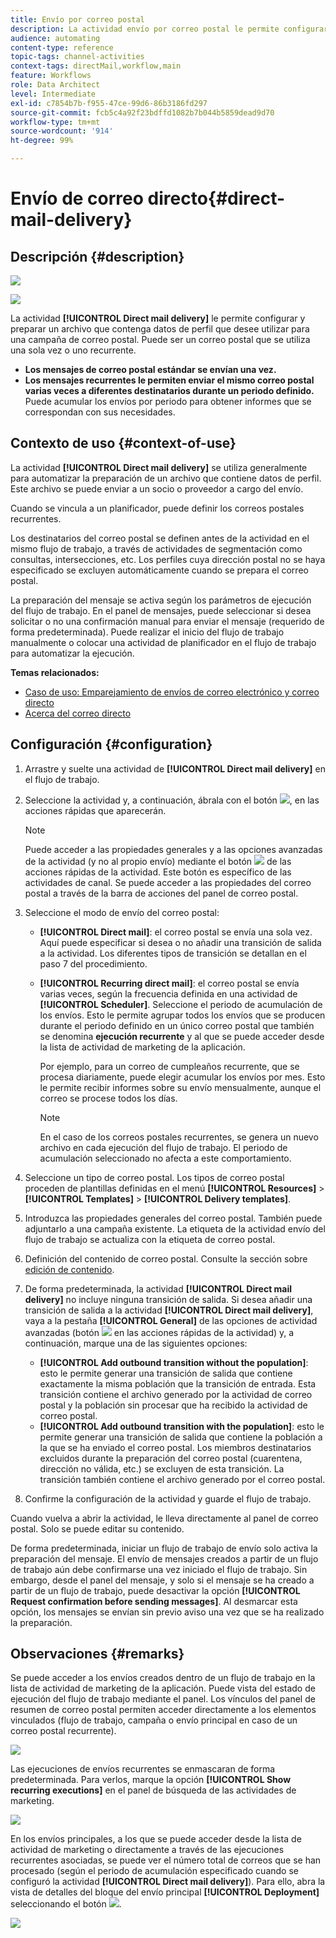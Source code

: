 ```yaml
---
title: Envío por correo postal
description: La actividad envío por correo postal le permite configurar el envío de un único correo postal o de uno recurrente en un flujo de trabajo.
audience: automating
content-type: reference
topic-tags: channel-activities
context-tags: directMail,workflow,main
feature: Workflows
role: Data Architect
level: Intermediate
exl-id: c7854b7b-f955-47ce-99d6-86b3186fd297
source-git-commit: fcb5c4a92f23bdffd1082b7b044b5859dead9d70
workflow-type: tm+mt
source-wordcount: '914'
ht-degree: 99%

---
```


# Envío de correo directo{#direct-mail-delivery}

## Descripción {#description}

![](assets/paper.png)

![](assets/recurrentpaper.png)

La actividad **[!UICONTROL Direct mail delivery]** le permite configurar y preparar un archivo que contenga datos de perfil que desee utilizar para una campaña de correo postal. Puede ser un correo postal que se utiliza una sola vez o uno recurrente.

* **Los mensajes de correo postal estándar se envían una vez.**
* **Los mensajes recurrentes le permiten enviar el mismo correo postal varias veces a diferentes destinatarios durante un periodo definido.** Puede acumular los envíos por periodo para obtener informes que se correspondan con sus necesidades.

## Contexto de uso {#context-of-use}

La actividad **[!UICONTROL Direct mail delivery]** se utiliza generalmente para automatizar la preparación de un archivo que contiene datos de perfil. Este archivo se puede enviar a un socio o proveedor a cargo del envío.

Cuando se vincula a un planificador, puede definir los correos postales recurrentes.

Los destinatarios del correo postal se definen antes de la actividad en el mismo flujo de trabajo, a través de actividades de segmentación como consultas, intersecciones, etc. Los perfiles cuya dirección postal no se haya especificado se excluyen automáticamente cuando se prepara el correo postal.

La preparación del mensaje se activa según los parámetros de ejecución del flujo de trabajo. En el panel de mensajes, puede seleccionar si desea solicitar o no una confirmación manual para enviar el mensaje (requerido de forma predeterminada). Puede realizar el inicio del flujo de trabajo manualmente o colocar una actividad de planificador en el flujo de trabajo para automatizar la ejecución.

**Temas relacionados:**

* [Caso de uso: Emparejamiento de envíos de correo electrónico y correo directo](../../automating/using/coupling-email-direct-mail.md)
* [Acerca del correo directo](../../channels/using/about-direct-mail.md)

## Configuración {#configuration}

1. Arrastre y suelte una actividad de **[!UICONTROL Direct mail delivery]** en el flujo de trabajo.
1. Seleccione la actividad y, a continuación, ábrala con el botón ![](assets/edit_darkgrey-24px.png), en las acciones rápidas que aparecerán.

   >[!NOTE]
   >
   >Puede acceder a las propiedades generales y a las opciones avanzadas de la actividad (y no al propio envío) mediante el botón ![](assets/dlv_activity_params-24px.png) de las acciones rápidas de la actividad. Este botón es específico de las actividades de canal. Se puede acceder a las propiedades del correo postal a través de la barra de acciones del panel de correo postal.

1. Seleccione el modo de envío del correo postal:

   * **[!UICONTROL Direct mail]**: el correo postal se envía una sola vez. Aquí puede especificar si desea o no añadir una transición de salida a la actividad. Los diferentes tipos de transición se detallan en el paso 7 del procedimiento.
   * **[!UICONTROL Recurring direct mail]**: el correo postal se envía varias veces, según la frecuencia definida en una actividad de **[!UICONTROL Scheduler]**. Seleccione el periodo de acumulación de los envíos. Esto le permite agrupar todos los envíos que se producen durante el periodo definido en un único correo postal que también se denomina **ejecución recurrente** y al que se puede acceder desde la lista de actividad de marketing de la aplicación.

      Por ejemplo, para un correo de cumpleaños recurrente, que se procesa diariamente, puede elegir acumular los envíos por mes. Esto le permite recibir informes sobre su envío mensualmente, aunque el correo se procese todos los días.

      >[!NOTE]
      >
      >En el caso de los correos postales recurrentes, se genera un nuevo archivo en cada ejecución del flujo de trabajo. El periodo de acumulación seleccionado no afecta a este comportamiento.

1. Seleccione un tipo de correo postal. Los tipos de correo postal proceden de plantillas definidas en el menú **[!UICONTROL Resources]** > **[!UICONTROL Templates]** > **[!UICONTROL Delivery templates]**.
1. Introduzca las propiedades generales del correo postal. También puede adjuntarlo a una campaña existente. La etiqueta de la actividad envío del flujo de trabajo se actualiza con la etiqueta de correo postal.
1. Definición del contenido de correo postal. Consulte la sección sobre [edición de contenido](../../designing/using/personalization.md).
1. De forma predeterminada, la actividad **[!UICONTROL Direct mail delivery]** no incluye ninguna transición de salida. Si desea añadir una transición de salida a la actividad **[!UICONTROL Direct mail delivery]**, vaya a la pestaña **[!UICONTROL General]** de las opciones de actividad avanzadas (botón ![](assets/dlv_activity_params-24px.png) en las acciones rápidas de la actividad) y, a continuación, marque una de las siguientes opciones:

   * **[!UICONTROL Add outbound transition without the population]**: esto le permite generar una transición de salida que contiene exactamente la misma población que la transición de entrada. Esta transición contiene el archivo generado por la actividad de correo postal y la población sin procesar que ha recibido la actividad de correo postal.
   * **[!UICONTROL Add outbound transition with the population]**: esto le permite generar una transición de salida que contiene la población a la que se ha enviado el correo postal. Los miembros destinatarios excluidos durante la preparación del correo postal (cuarentena, dirección no válida, etc.) se excluyen de esta transición. La transición también contiene el archivo generado por el correo postal.

1. Confirme la configuración de la actividad y guarde el flujo de trabajo.

Cuando vuelva a abrir la actividad, le lleva directamente al panel de correo postal. Solo se puede editar su contenido.

De forma predeterminada, iniciar un flujo de trabajo de envío solo activa la preparación del mensaje. El envío de mensajes creados a partir de un flujo de trabajo aún debe confirmarse una vez iniciado el flujo de trabajo. Sin embargo, desde el panel del mensaje, y solo si el mensaje se ha creado a partir de un flujo de trabajo, puede desactivar la opción **[!UICONTROL Request confirmation before sending messages]**. Al desmarcar esta opción, los mensajes se envían sin previo aviso una vez que se ha realizado la preparación.

## Observaciones {#remarks}

Se puede acceder a los envíos creados dentro de un flujo de trabajo en la lista de actividad de marketing de la aplicación. Puede vista del estado de ejecución del flujo de trabajo mediante el panel. Los vínculos del panel de resumen de correo postal permiten acceder directamente a los elementos vinculados (flujo de trabajo, campaña o envío principal en caso de un correo postal recurrente).

![](assets/wkf_display_parent_elements_direct_mail.png)

Las ejecuciones de envíos recurrentes se enmascaran de forma predeterminada. Para verlos, marque la opción **[!UICONTROL Show recurring executions]** en el panel de búsqueda de las actividades de marketing.

![](assets/wkf_display_recurrent_executions_direct_mail.png)

En los envíos principales, a los que se puede acceder desde la lista de actividad de marketing o directamente a través de las ejecuciones recurrentes asociadas, se puede ver el número total de correos que se han procesado (según el periodo de acumulación especificado cuando se configuró la actividad **[!UICONTROL Direct mail delivery]**). Para ello, abra la vista de detalles del bloque del envío principal **[!UICONTROL Deployment]** seleccionando el botón ![](assets/wkf_dlv_detail_button.png).

![](assets/wkf_display_recurrent_executions_3_direct_mail.png)
